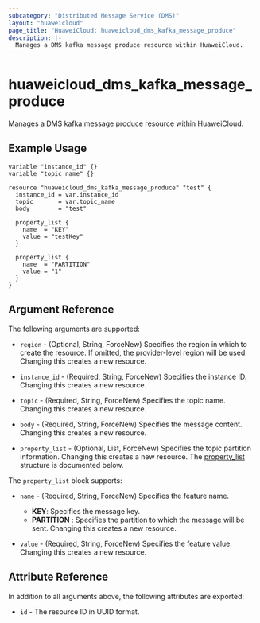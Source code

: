 ```yaml
---
subcategory: "Distributed Message Service (DMS)"
layout: "huaweicloud"
page_title: "HuaweiCloud: huaweicloud_dms_kafka_message_produce"
description: |-
  Manages a DMS kafka message produce resource within HuaweiCloud.
---
```


# huaweicloud_dms_kafka_message_produce

Manages a DMS kafka message produce resource within HuaweiCloud.

## Example Usage

```hcl
variable "instance_id" {}
variable "topic_name" {}

resource "huaweicloud_dms_kafka_message_produce" "test" {
  instance_id = var.instance_id
  topic       = var.topic_name
  body        = "test"

  property_list {
    name  = "KEY"
    value = "testKey"
  }

  property_list {
    name  = "PARTITION"
    value = "1"
  }
}
```

## Argument Reference

The following arguments are supported:

* `region` - (Optional, String, ForceNew) Specifies the region in which to create the resource.
  If omitted, the provider-level region will be used.
  Changing this creates a new resource.

* `instance_id` - (Required, String, ForceNew) Specifies the instance ID.
  Changing this creates a new resource.

* `topic` - (Required, String, ForceNew) Specifies the topic name.
  Changing this creates a new resource.

* `body` - (Required, String, ForceNew) Specifies the message content.
  Changing this creates a new resource.

* `property_list` - (Optional, List, ForceNew) Specifies the topic partition information.
  Changing this creates a new resource.
  The [property_list](#block--property_list) structure is documented below.

<a name="block--property_list"></a>
The `property_list` block supports:

* `name` - (Required, String, ForceNew) Specifies the feature name.
  + **KEY**: Specifies the message key.
  + **PARTITION** : Specifies the partition to which the message will be sent.
  Changing this creates a new resource.

* `value` - (Required, String, ForceNew) Specifies the feature value.
  Changing this creates a new resource.

## Attribute Reference

In addition to all arguments above, the following attributes are exported:

* `id` - The resource ID in UUID format.
